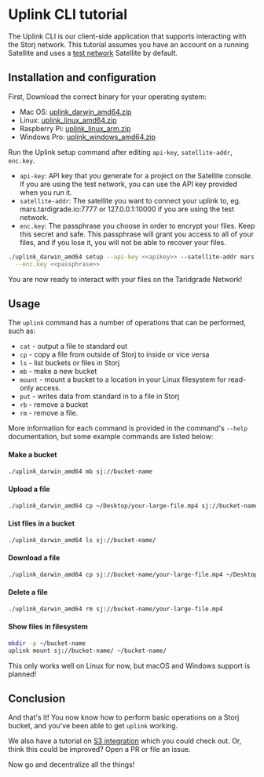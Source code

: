 # Uplink CLI tutorial

The Uplink CLI is our client-side application that supports interacting with
the Storj network. This tutorial assumes you have an account on a running
Satellite and uses a [test network](Test-network) Satellite by default.

## Installation and configuration

First, Download the correct binary for your operating system:

- Mac OS: [uplink_darwin_amd64.zip](https://storj-v3-alpha-builds.storage.googleapis.com/0bacce7-release-alpha7-go1.11/uplink_darwin_amd64.zip)
- Linux: [uplink_linux_amd64.zip](https://storj-v3-alpha-builds.storage.googleapis.com/0bacce7-release-alpha7-go1.11/uplink_linux_amd64.zip)
- Raspberry Pi: [uplink_linux_arm.zip](https://storj-v3-alpha-builds.storage.googleapis.com/0bacce7-release-alpha7-go1.11/uplink_linux_arm.zip)
- Windows Pro: [uplink_windows_amd64.zip](https://storj-v3-alpha-builds.storage.googleapis.com/0bacce7-release-alpha7-go1.11/uplink_windows_amd64.zip)


Run the Uplink setup command after editing `api-key`, `satellite-addr`, `enc.key`. 

- `api-key`: API key that you generate for a project on the Satellite console. If you are using the test network, you can use the API key provided when you run it.
- `satellite-addr`: The satellite you want to connect your uplink to, eg. mars.tardigrade.io:7777 or 127.0.0.1:10000 if you are using the test network.
- `enc.key`: The passphrase you choose in order to encrypt your files. Keep this secret and
safe. This passphrase will grant you access to all of your files, and if you
lose it, you will not be able to recover your files. 

```bash
./uplink_darwin_amd64 setup --api-key <<apikey>> --satellite-addr mars.tardigrade.io:7777 \
  --enc.key <<passphrase>>
```

You are now ready to interact with your files on the Taridgrade Network!

## Usage

The `uplink` command has a number of operations that can be performed, such as:

 * `cat` - output a file to standard out
 * `cp` - copy a file from outside of Storj to inside or vice versa
 * `ls` - list buckets or files in Storj
 * `mb` - make a new bucket
 * `mount` - mount a bucket to a location in your Linux filesystem for read-only access.
 * `put` - writes data from standard in to a file in Storj
 * `rb` - remove a bucket
 * `rm` - remove a file.

More information for each command is provided in the command's `--help`
documentation, but some example commands are listed below:

#### Make a bucket

```bash
./uplink_darwin_amd64 mb sj://bucket-name
```

#### Upload a file

```bash
./uplink_darwin_amd64 cp ~/Desktop/your-large-file.mp4 sj://bucket-name
```

#### List files in a bucket

```bash
./uplink_darwin_amd64 ls sj://bucket-name/
```

#### Download a file

```bash
./uplink_darwin_amd64 cp sj://bucket-name/your-large-file.mp4 ~/Desktop/your-large-file.mp4
```

#### Delete a file

```bash
./uplink_darwin_amd64 rm sj://bucket-name/your-large-file.mp4
```

#### Show files in filesystem

```bash
mkdir -p ~/bucket-name
uplink mount sj://bucket-name/ ~/bucket-name/
```

This only works well on Linux for now, but macOS and Windows support is planned!

## Conclusion

And that's it! You now know how to perform basic operations on a Storj bucket, and you've been able to get `uplink` working.

We also have a tutorial on [S3 integration](https://github.com/storj/docs/blob/master/S3-Gateway.md) which you could check out. Or, think this could be improved? Open a PR or file an issue.

Now go and decentralize all the things!

